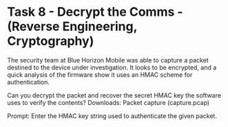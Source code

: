 # Task 8 - Decrypt the Comms - (Reverse Engineering, Cryptography)
The security team at Blue Horizon Mobile was able to capture a packet destined to the device under investigation. It looks to be encrypted, and a quick analysis of the firmware show it uses an HMAC scheme for authentication.

Can you decrypt the packet and recover the secret HMAC key the software uses to verify the contents?
Downloads:
Packet capture (capture.pcap)

Prompt:
Enter the HMAC key string used to authenticate the given packet.
